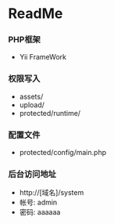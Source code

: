 # ReadMe #

### PHP框架 ###
* Yii FrameWork

### 权限写入 ###
* assets/
* upload/
* protected/runtime/

### 配置文件 ###

* protected/config/main.php

### 后台访问地址 ###

* http://[域名]/system
* 帐号: admin
* 密码: aaaaaa